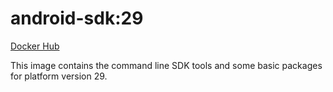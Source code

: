 # android-sdk:29 #

[Docker Hub](https://hub.docker.com/r/azabost/android-sdk/)

This image contains the command line SDK tools and some basic packages for platform version 29.
